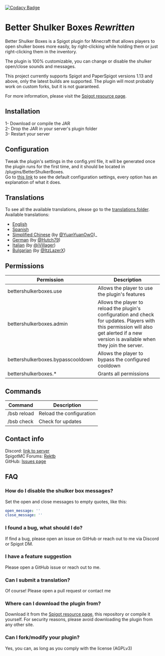 [![Codacy Badge](https://app.codacy.com/project/badge/Grade/527a4c96fc3b4d3b8298769bce48071d)](https://www.codacy.com/gh/lMartin3/BetterShulkerBoxesRewritten/dashboard?utm_source=github.com&amp;utm_medium=referral&amp;utm_content=lMartin3/BetterShulkerBoxesRewritten&amp;utm_campaign=Badge_Grade)
# Better Shulker Boxes _Rewritten_
Better Shulker Boxes is a Spigot plugin for Minecraft that allows
players to open shulker boxes more easily, by right-clicking while holding them
or just right-clicking them in the inventory.

The plugin is 100% customizable, you can change or disable the
shulker open/close sounds and messages.

This project currently supports Spigot and PaperSpigot versions 1.13 and above,
only the latest builds are supported. The plugin will most probably work on custom forks,
but it is not guaranteed.

For more information, please visit the [Spigot resource page](https://www.spigotmc.org/resources/bsb-better-shulker-boxes-1-12-1-16.58837/).

## Installation
1- Download or compile the JAR<br>
2- Drop the JAR in your server's plugin folder<br>
3- Restart your server<br>

## Configuration
Tweak the plugin's settings in the config.yml file, it will be generated
once the plugin runs for the first time, and it should be located in /plugins/BetterShulkerBoxes.<br>
Go to [this link](https://github.com/lMartin3/BetterShulkerBoxesRewritten/blob/master/src/main/resources/config.yml)
to see the default configuration settings, every option has an explanation of what it does.

## Translations
To see all the available translations, please go to the [translations folder](https://github.com/lMartin3/BetterShulkerBoxesRewritten/tree/master/translations). <br>
Available translations:
-  [English](https://github.com/lMartin3/BetterShulkerBoxesRewritten/blob/master/translations/en_us.yml)
-  [Spanish](https://github.com/lMartin3/BetterShulkerBoxesRewritten/blob/master/translations/es_es.yml)
-  [Simplified Chinese](https://github.com/Horizion-Server/BetterShulkerBoxesRewritten/blob/master/translations/zh_cn.yml) (by [@YuanYuanOwO](https://github.com/YuanYuanOwO))_
-  [German](https://github.com/lMartin3/BetterShulkerBoxesRewritten/blob/master/translations/de_DE.yml) (by [@Hutch79](https://github.com/Hutch79))
-  [Italian](https://github.com/lMartin3/BetterShulkerBoxesRewritten/blob/master/translations/it_it.yml) (by [@iVillager](https://github.com/ivillager))
-  [Bulgarian](https://github.com/lMartin3/BetterShulkerBoxesRewritten/blob/master/translations/bu_bu.yml) (by [@ItzLazerX](https://github.com/ItzLazerX))

## Permissions
| Permission                        | Description                                                                                                                                                                               |
|-----------------------------------|-------------------------------------------------------------------------------------------------------------------------------------------------------------------------------------------|
| bettershulkerboxes.use            | Allows the player to use the plugin's features                                                                                                                                            |
| bettershulkerboxes.admin          | Allows the player to reload the plugin's configuration and check for updates. Players with this permission will also get alerted if a new version is available when they join the server. |
| bettershulkerboxes.bypasscooldown | Allows the player to bypass the configured cooldown                                                                                                                                       |
| bettershulkerboxes.*              | Grants all permissions                                                                                                                                                                    |

## Commands
| Command     | Description              |
|-------------|--------------------------|
| /bsb reload | Reload the configuration |
| /bsb check  | Check for updates        |

## Contact info
Discord: [link to server](https://discord.gg/DnAHWMG) <br>
SpigotMC Forums: [Rektb](https://www.spigotmc.org/members/rektb.384908/) <br>
GitHub: [Issues page](https://github.com/lMartin3/BetterShulkerBoxesRewritten/issues)

## FAQ

### How do I disable the shulker box messages?
Set the open and close messages to empty quotes, like this:
```yaml
open_message: ''
close_message: ''
```

### I found a bug, what should I do?
If 
find a bug, please open an issue on GitHub or reach out to me via Discord or Spigot DM.

### I have a feature suggestion
Please open a GitHub issue or reach out to me.

### Can I submit a translation?
Of course! Please open a pull request or contact me

### Where can I download the plugin from?
Download it from the [Spigot resource page](https://www.spigotmc.org/resources/bsb-better-shulker-boxes-1-12-1-16.58837/),
this repository or compile it yourself.
For security reasons, please avoid downloading the plugin from any other site.

### Can I fork/modify your plugin?
Yes, you can, as long as you comply with the license (AGPLv3)
